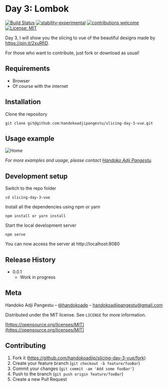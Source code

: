 # Day 3: Lombok

[![Build Status](https://travis-ci.org/dwyl/esta.svg?branch=master)](https://github.com/handokoadjip/slicing-day-3-vue)
[![stability-experimental](https://img.shields.io/badge/stability-experimental-orange.svg)](https://github.com/handokoadjip/slicing-day-3-vue)
[![contributions welcome](https://img.shields.io/badge/contributions-welcome-brightgreen.svg?style=flat)](https://github.com/handokoadjip/slicing-day-3-vue/fork)
[![License: MIT](https://img.shields.io/badge/License-MIT-yellow.svg)](https://opensource.org/licenses/MIT)

Day 3, I will show you the slicing to vue of the beautiful designs made by https://pin.it/2xuRfiD.

For those who want to contribute, just fork or download as usual!

## Requirements

- Browser
- Of course with the internet

## Installation

Clone the repository

    git clone git@github.com:handokoadjipangestu/slicing-day-3-vue.git

## Usage example

![Home](https://bebaskripsi.000webhostapp.com/slicing-day-3/home.png)

_For more examples and usage, please contact [Handoko Adji Pangestu](https://www.instagram.com/handokoadp/)._

## Development setup

Switch to the repo folder

    cd slicing-day-3-vue

Install all the dependencies using npm or yarn

    npm install or yarn install

Start the local development server

    npm serve

You can now access the server at http://localhost:8080

## Release History

- 0.0.1
  - Work in progress

## Meta

Handoko Adji Pangestu – [@handokoadp](https://www.instagram.com/handokoadp/) – handokoadjipangestu@gmail.com

Distributed under the MIT license. See `LICENSE` for more information.

[https://opensource.org/licenses/MIT](https://opensource.org/licenses/MIT)

## Contributing

1. Fork it (<https://github.com/handokoadjip/slicing-day-3-vue/fork>)
2. Create your feature branch (`git checkout -b feature/fooBar`)
3. Commit your changes (`git commit -am 'Add some fooBar'`)
4. Push to the branch (`git push origin feature/fooBar`)
5. Create a new Pull Request
